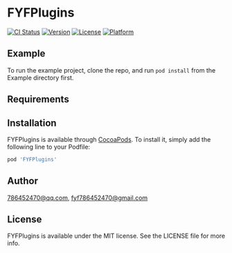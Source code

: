 # FYFPlugins

[![CI Status](https://img.shields.io/travis/786452470@qq.com/FYFPlugins.svg?style=flat)](https://travis-ci.org/786452470@qq.com/FYFPlugins)
[![Version](https://img.shields.io/cocoapods/v/FYFPlugins.svg?style=flat)](https://cocoapods.org/pods/FYFPlugins)
[![License](https://img.shields.io/cocoapods/l/FYFPlugins.svg?style=flat)](https://cocoapods.org/pods/FYFPlugins)
[![Platform](https://img.shields.io/cocoapods/p/FYFPlugins.svg?style=flat)](https://cocoapods.org/pods/FYFPlugins)

## Example

To run the example project, clone the repo, and run `pod install` from the Example directory first.

## Requirements

## Installation

FYFPlugins is available through [CocoaPods](https://cocoapods.org). To install
it, simply add the following line to your Podfile:

```ruby
pod 'FYFPlugins'
```

## Author

786452470@qq.com, fyf786452470@gmail.com

## License

FYFPlugins is available under the MIT license. See the LICENSE file for more info.
